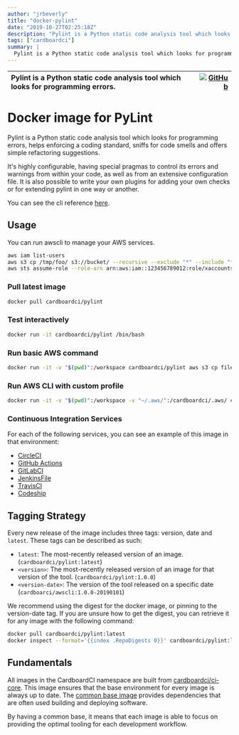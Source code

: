 ```yaml
---
author: "jrbeverly"
title: "docker-pylint"
date: "2019-10-27T02:25:18Z"
description: "Pylint is a Python static code analysis tool which looks for programming errors."
tags: ["cardboardci"]
summary: |
  Pylint is a Python static code analysis tool which looks for programming errors, helps enforcing a coding standard, sniffs for code smells and offers simple refactoring suggestions. It's highly configurable, having special pragmas to control its errors and warnings from within your code, as well as from an extensive configuration file. It is also possible to write your own plugins for adding your own checks or for extending pylint in one way or another. You can see the cli reference [here](https://github.com/PyCQA/pylint/).
---
```


| Pylint is a Python static code analysis tool which looks for programming errors. | [![GitHub](https://img.shields.io/badge/GitHub-%23121011.svg?logo=github&logoColor=white)](https://github.com/cardboardci/docker-pylint) |
| :-------- | -------: |


# Docker image for PyLint

Pylint is a Python static code analysis tool which looks for programming errors, helps enforcing a coding standard, sniffs for code smells and offers simple refactoring suggestions.

It's highly configurable, having special pragmas to control its errors and warnings from within your code, as well as from an extensive configuration file. It is also possible to write your own plugins for adding your own checks or for extending pylint in one way or another.

You can see the cli reference [here](https://github.com/PyCQA/pylint/).

## Usage

You can run awscli to manage your AWS services.

```bash
aws iam list-users
aws s3 cp /tmp/foo/ s3://bucket/ --recursive --exclude "*" --include "*.jpg"
aws sts assume-role --role-arn arn:aws:iam::123456789012:role/xaccounts3access --role-session-name s3-access-example
```

### Pull latest image

```bash
docker pull cardboardci/pylint
```

### Test interactively

```bash
docker run -it cardboardci/pylint /bin/bash
```

### Run basic AWS command

```bash
docker run -it -v "$(pwd)":/workspace cardboardci/pylint aws s3 cp file.txt s3://bucket/file.txt
```

### Run AWS CLI with custom profile

```bash
docker run -it -v "$(pwd)":/workspace -v "~/.aws/":/cardboardci/.aws/ cardboardci/pylint aws s3 cp file.txt s3://bucket/file.txt
```

### Continuous Integration Services

For each of the following services, you can see an example of this image in that environment:

* [CircleCI](usages/circleci)
* [GitHub Actions](usages/github)
* [GitLabCI](usages/gitlabci)
* [JenkinsFile](usages/jenkins)
* [TravisCI](usages/travisci)
* [Codeship](usages/codeship)

## Tagging Strategy

Every new release of the image includes three tags: version, date and `latest`. These tags can be described as such:

* `latest`: The most-recently released version of an image. (`cardboardci/pylint:latest`)
* `<version>`: The most-recently released version of an image for that version of the tool. (`cardboardci/pylint:1.0.0`)
* `<version-date>`: The version of the tool released on a specific date (`cardboarci/awscli:1.0.0-20190101`)

We recommend using the digest for the docker image, or pinning to the version-date tag. If you are unsure how to get the digest, you can retrieve it for any image with the following command:

```bash
docker pull cardboardci/pylint:latest
docker inspect --format='{{index .RepoDigests 0}}' cardboardci/pylint:latest
```

## Fundamentals

All images in the CardboardCI namespace are built from [cardboardci/ci-core](https://hub.docker.com/r/cardboardci/ci-core). This image ensures that the base environment for every image is always up to date. The [common base image](https://cardboardci.jrbeverly.dev/core/) provides dependencies that are often used building and deploying software.

By having a common base, it means that each image is able to focus on providing the optimal tooling for each development workflow.
